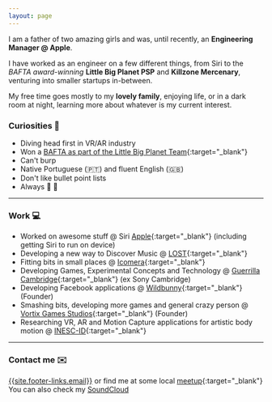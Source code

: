 ```yaml
---
layout: page
---
```


I am a father of two amazing girls and was, until recently, an **Engineering Manager @ Apple**.  

I have worked as an engineer on a few different things, from Siri to the 
_BAFTA award-winning_ **Little Big Planet PSP** and **Killzone Mercenary**, 
venturing into smaller startups in-between.

My free time goes mostly to my **lovely family**, enjoying life, or in a dark room at night,
learning more about whatever is my current interest.

### Curiosities 🌟

* Diving head first in VR/AR industry   
* Won a [BAFTA as part of the Little Big Planet Team](http://www.bafta.org/games/awards/2010-winners-nominees,2475,BA.html){:target="_blank"}
* Can't burp
* Native Portuguese (🇵🇹) and fluent English (🇬🇧)
* Don't like bullet point lists  
* Always 🔴 💊  

-----

### Work 💻

* Worked on awesome stuff @ Siri [Apple](https://www.apple.com/){:target="_blank"} (including getting Siri to run on device)  
* Developing a new way to Discover Music @
[LOST](http://lost.am/){:target="_blank"}
* Fitting bits in small places @ [Icomera](http://www.icomera.com/){:target="_blank"}
* Developing Games, Experimental Concepts and Technology @
[Guerrilla Cambridge](http://www.worldwidestudios.net/cambridge){:target="_blank"}
(ex Sony Cambridge)
* Developing Facebook applications @ [Wildbunny](http://wildbunny.co.uk/){:target="_blank"}
(Founder)
* Smashing bits, developing more games and general crazy person
@ [Vortix Games Studios](http://blog.vortixgames.com/){:target="_blank"} (Founder)
* Researching VR, AR and Motion Capture applications for artistic body motion @
[INESC-ID](http://www.inesc-id.pt/){:target="_blank"}

-----

### Contact me ✉️

[{{site.footer-links.email}}](mailto:{{site.footer-links.email}})
or find me at some local
[meetup](http://www.meetup.com/members/11995734/){:target="_blank"}  
You can also check my [SoundCloud](https://soundcloud.com/user2026704/tracks)
